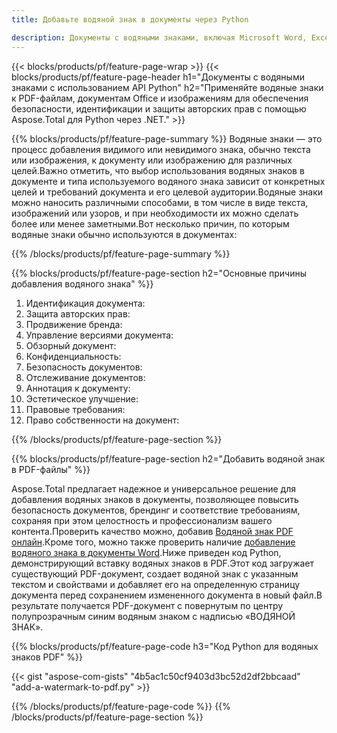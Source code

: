 ```yaml
---
title: Добавьте водяной знак в документы через Python

description: Документы с водяными знаками, включая Microsoft Word, Excel, PowerPoint, PDF и изображения, через приложение Python.Добавьте бесплатный текстовый или графический водяной знак онлайн через приложение.
---
```


{{< blocks/products/pf/feature-page-wrap >}}
{{< blocks/products/pf/feature-page-header h1="Документы с водяными знаками с использованием API Python" h2="Применяйте водяные знаки к PDF-файлам, документам Office и изображениям для обеспечения безопасности, идентификации и защиты авторских прав с помощью Aspose.Total для Python через .NET." >}}

{{% blocks/products/pf/feature-page-summary %}}
Водяные знаки — это процесс добавления видимого или невидимого знака, обычно текста или изображения, к документу или изображению для различных целей.Важно отметить, что выбор использования водяных знаков в документе и типа используемого водяного знака зависит от конкретных целей и требований документа и его целевой аудитории.Водяные знаки можно наносить различными способами, в том числе в виде текста, изображений или узоров, и при необходимости их можно сделать более или менее заметными.Вот несколько причин, по которым водяные знаки обычно используются в документах:

{{% /blocks/products/pf/feature-page-summary  %}}

{{% blocks/products/pf/feature-page-section  h2="Основные причины добавления водяного знака" %}}

1. Идентификация документа:
1. Защита авторских прав:
1. Продвижение бренда:
1. Управление версиями документа:
1. Обзорный документ:
1. Конфиденциальность:
1. Безопасность документов:
1. Отслеживание документов:
1. Аннотация к документу:
1. Эстетическое улучшение:
1. Правовые требования:
1. Право собственности на документ:

{{% /blocks/products/pf/feature-page-section %}}

{{% blocks/products/pf/feature-page-section  h2="Добавить водяной знак в PDF-файлы" %}}

Aspose.Total предлагает надежное и универсальное решение для добавления водяных знаков в документы, позволяющее повысить безопасность документов, брендинг и соответствие требованиям, сохраняя при этом целостность и профессионализм вашего контента.Проверить качество можно, добавив [Водяной знак PDF онлайн](https://products.aspose.com/total/python-net/watermark/pdf/).Кроме того, можно также проверить наличие [добавление водяного знака в документы Word](https://products.aspose.com/total/python-net/watermark/word/).Ниже приведен код Python, демонстрирующий вставку водяных знаков в PDF.Этот код загружает существующий PDF-документ, создает водяной знак с указанным текстом и свойствами и добавляет его на определенную страницу документа перед сохранением измененного документа в новый файл.В результате получается PDF-документ с повернутым по центру полупрозрачным синим водяным знаком с надписью «ВОДЯНОЙ ЗНАК».

{{% blocks/products/pf/feature-page-code h3="Код Python для водяных знаков PDF" %}}

{{< gist "aspose-com-gists" "4b5ac1c50cf9403d3bc52d2df2bbcaad" "add-a-watermark-to-pdf.py" >}}

{{% /blocks/products/pf/feature-page-code  %}}
{{% /blocks/products/pf/feature-page-section %}}
